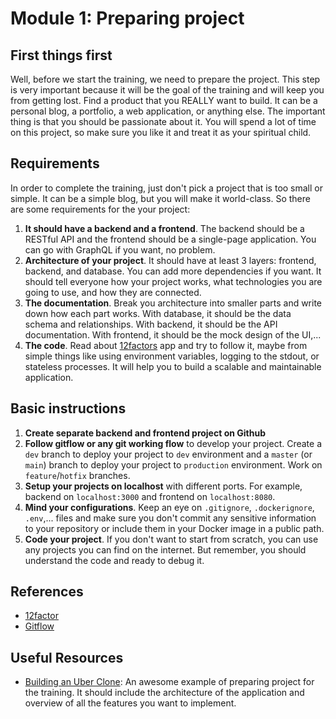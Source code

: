 # Module 1: Preparing project

## First things first

Well, before we start the training, we need to prepare the project. This step is very important because it will be the goal of the training and will keep you from getting lost. Find a product that you REALLY want to build. It can be a personal blog, a portfolio, a web application, or anything else. The important thing is that you should be passionate about it. You will spend a lot of time on this project, so make sure you like it and treat it as your spiritual child.

## Requirements

In order to complete the training, just don't pick a project that is too small or simple. It can be a simple blog, but you will make it world-class. So there are some requirements for the your project:

1. **It should have a backend and a frontend**. The backend should be a RESTful API and the frontend should be a single-page application. You can go with GraphQL if you want, no problem.
2. **Architecture of your project**. It should have at least 3 layers: frontend, backend, and database. You can add more dependencies if you want. It should tell everyone how your project works, what technologies you are going to use, and how they are connected.
3. **The documentation**. Break you architecture into smaller parts and write down how each part works. With database, it should be the data schema and relationships. With backend, it should be the API documentation. With frontend, it should be the mock design of the UI,...
4. **The code**. Read about [12factors](https://12factor.net/) app and try to follow it, maybe from simple things like using environment variables, logging to the stdout, or stateless processes. It will help you to build a scalable and maintainable application.

## Basic instructions

1. **Create separate backend and frontend project on Github**
2. **Follow gitflow or any git working flow** to develop your project. Create a `dev` branch to deploy your project to `dev` environment and a `master` (or `main`) branch to deploy your project to `production` environment. Work on `feature`/`hotfix` branches.
3. **Setup your projects on localhost** with different ports. For example, backend on `localhost:3000` and frontend on `localhost:8080`.
4. **Mind your configurations**. Keep an eye on `.gitignore`, `.dockerignore`, `.env`,... files and make sure you don't commit any sensitive information to your repository or include them in your Docker image in a public path.
5. **Code your project**. If you don't want to start from scratch, you can use any projects you can find on the internet. But remember, you should understand the code and ready to debug it.

## References

- [12factor](https://12factor.net/)
- [Gitflow](https://www.atlassian.com/git/tutorials/comparing-workflows/gitflow-workflow)

## Useful Resources

- [Building an Uber Clone](https://jurajmajerik.com/blog/start-here/): An awesome example of preparing project for the training. It should include the architecture of the application and overview of all the features you want to implement.